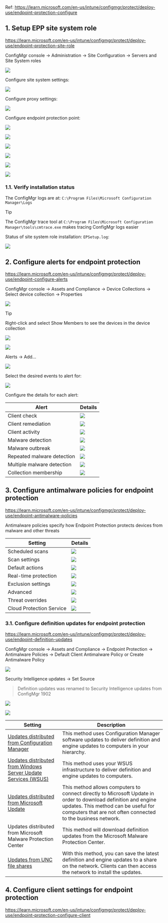 Ref: https://learn.microsoft.com/en-us/intune/configmgr/protect/deploy-use/endpoint-protection-configure

## 1. Setup EPP site system role

https://learn.microsoft.com/en-us/intune/configmgr/protect/deploy-use/endpoint-protection-site-role

ConfigMgr console → Administration → Site Configuration → Servers and Site System roles

![](https://github.com/user-attachments/assets/3c36a1cb-2a8d-46e4-8b19-41a755d397da)

Configure site system settings:

![](https://github.com/user-attachments/assets/f54b785a-8740-4614-a0b3-d8801f3dddbc)

Configure proxy settings:

![](https://github.com/user-attachments/assets/82ac5522-6251-444e-b2b9-317547b0e584)

Configure endpoint protection point:

![](https://github.com/user-attachments/assets/c1a76015-bc73-4519-9e60-5d373f04253d)

![](https://github.com/user-attachments/assets/867dff26-9c27-4413-b269-42ad9d40cb55)

![](https://github.com/user-attachments/assets/26dd09f4-2458-446c-8c3e-946135a73e6b)

![](https://github.com/user-attachments/assets/3edd1d65-74aa-4d53-8560-e487ae2d785b)

![](https://github.com/user-attachments/assets/8cee221e-ffda-4cf6-968c-10c7c5898652)

![](https://github.com/user-attachments/assets/fbdf1191-3d38-4a0e-836e-fc6c7cb644ad)

### 1.1. Verify installation status

The ConfigMgr logs are at: `C:\Program Files\Microsoft Configuration Manager\Logs`

> [!Tip]
>
> The ConfigMgr trace tool at `C:\Program Files\Microsoft Configuration Manager\tools\cmtrace.exe` makes tracing ConfigMgr logs easier

Status of site system role installation: `EPSetup.log`:

![](https://github.com/user-attachments/assets/6ae604f3-19da-471a-94a5-bffa369085b3)

## 2. Configure alerts for endpoint protection

https://learn.microsoft.com/en-us/intune/configmgr/protect/deploy-use/endpoint-configure-alerts

ConfigMgr console → Assets and Compliance → Device Collections → Select device collection → Properties

![](https://github.com/user-attachments/assets/9b2c616d-9591-40bd-82f6-0d6228a7d6f9)

> [!Tip]
>
> Right-click and select Show Members to see the devices in the device collection
>
> ![](https://github.com/user-attachments/assets/69c596fd-a5cf-4dcb-be03-ad26090cc13a)
>
> ![](https://github.com/user-attachments/assets/b7cbbdce-05f9-477a-806a-5ac7c92ce4d6)

Alerts → Add...

![](https://github.com/user-attachments/assets/860a9443-fd81-4a88-a102-1ab1fcad16dc)

Select the desired events to alert for:

![](https://github.com/user-attachments/assets/12e74c9c-eae4-4993-a421-75955d96a106)

Configure the details for each alert:

|Alert|Details|
|---|---|
|Client check|![](https://github.com/user-attachments/assets/6f875826-500d-4422-a374-75836d1e16d9)|
|Client remediation|![](https://github.com/user-attachments/assets/19200db9-2c93-4820-969a-a3787aef807c)|
|Client activity|![](https://github.com/user-attachments/assets/f8cbd38f-d259-4344-af6d-b2be55c9ee53)|
|Malware detection|![](https://github.com/user-attachments/assets/0d77a9ad-3378-49e7-af07-7a41473659b3)|
|Malware outbreak|![](https://github.com/user-attachments/assets/7b62caf1-02a3-49d2-a8f1-a6314b2bb868)|
|Repeated malware detection|![](https://github.com/user-attachments/assets/37acf6e8-5c99-4c74-b45d-e9be71b58eb5)|
|Multiple malware detection|![](https://github.com/user-attachments/assets/fc6721bc-7004-4416-b902-b49f1fa86cf1)|
|Collection membership|![](https://github.com/user-attachments/assets/bc08005a-069a-44c8-8c73-c8c416b54688)|

## 3. Configure antimalware policies for endpoint protection

https://learn.microsoft.com/en-us/intune/configmgr/protect/deploy-use/endpoint-antimalware-policies

Antimalware policies specify how Endpoint Protection protects devices from malware and other threats

|Setting|Details|
|---|---|
|Scheduled scans|![](https://github.com/user-attachments/assets/27fa2386-5519-4b63-b663-af05bd0f227b)|
|Scan settings|![](https://github.com/user-attachments/assets/551566bf-8885-4b9d-8d69-cd235575525d)|
|Default actions|![](https://github.com/user-attachments/assets/15be32ef-d274-4542-bd10-1842bed38d9c)|
|Real-time protection|![](https://github.com/user-attachments/assets/567669af-ed89-4a41-8699-764f9d66a130)|
|Exclusion settings|![](https://github.com/user-attachments/assets/016c56b1-e07f-40e4-b8a2-93a257be0511)|
|Advanced|![](https://github.com/user-attachments/assets/221ab8e5-9ded-48a3-b075-4179fa851730)|
|Threat overrides|![](https://github.com/user-attachments/assets/76a99f81-4769-4cc4-9a86-57e580d6dad2)|
|Cloud Protection Service|![](https://github.com/user-attachments/assets/2263f52a-36f2-4b41-b453-0b7ca873aab3)|

### 3.1. Configure definition updates for endpoint protection

https://learn.microsoft.com/en-us/intune/configmgr/protect/deploy-use/endpoint-definition-updates

ConfigMgr console → Assets and Compliance → Endpoint Protection → Antimalware Policies → Default Client Antimalware Policy or Create Antimalware Policy

![](https://github.com/user-attachments/assets/09dfbad8-472f-47cd-a771-cae0174cc5d4)

Security Intelligence updates → Set Source

> Definition updates was renamed to Security Intelligence updates from ConfigMgr 1902

![](https://github.com/user-attachments/assets/4d9aede9-40ef-43e7-a3c4-37a807275f5e)

![](https://github.com/user-attachments/assets/370129e1-e352-4844-8c78-dbabe54838d4)

|Setting|Description|
|---|---|
|[Updates distributed from Configuration Manager](https://learn.microsoft.com/en-us/intune/configmgr/protect/deploy-use/endpoint-definitions-configmgr)|This method uses Configuration Manager software updates to deliver definition and engine updates to computers in your hierarchy.|
|[Updates distributed from Windows Server Update Services (WSUS)](https://learn.microsoft.com/en-us/intune/configmgr/protect/deploy-use/endpoint-definitions-wsus)|This method uses your WSUS infrastructure to deliver definition and engine updates to computers.|
|[Updates distributed from Microsoft Update](https://learn.microsoft.com/en-us/intune/configmgr/protect/deploy-use/endpoint-definitions-microsoft-updates)|This method allows computers to connect directly to Microsoft Update in order to download definition and engine updates. This method can be useful for computers that are not often connected to the business network.|
|Updates distributed from Microsoft Malware Protection Center|This method will download definition updates from the Microsoft Malware Protection Center.|
|[Updates from UNC file shares](https://learn.microsoft.com/en-us/intune/configmgr/protect/deploy-use/endpoint-definitions-network)|With this method, you can save the latest definition and engine updates to a share on the network. Clients can then access the network to install the updates.|

## 4. Configure client settings for endpoint protection

https://learn.microsoft.com/en-us/intune/configmgr/protect/deploy-use/endpoint-protection-configure-client


